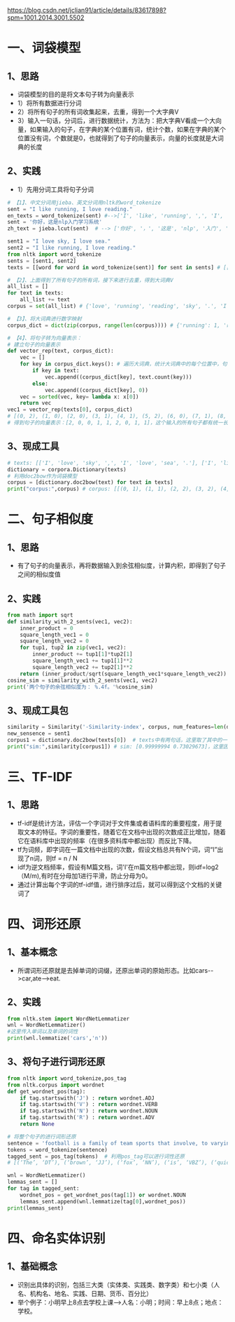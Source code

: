 https://blog.csdn.net/jclian91/article/details/83617898?spm=1001.2014.3001.5502

# 一、词袋模型
## 1、思路
- 词袋模型的目的是将文本句子转为向量表示
- 1）将所有数据进行分词
- 2）将所有句子的所有词收集起来，去重，得到一个大字典V
- 3）输入一句话，分词后，进行数据统计，方法为：把大字典V看成一个大向量，如果输入的句子，在字典的某个位置有词，统计个数，如果在字典的某个位置没有词，个数就是0，也就得到了句子的向量表示，向量的长度就是大词典的长度
## 2、实践
- 1）先用分词工具将句子分词
```python
# 【1】、中文分词用jieba、英文分词用nltk的word_tokenize
sent = "I like running, I love reading."
en_texts = word_tokenize(sent) #-->['I', 'like', 'running', ',', 'I', 'love', 'reading', '.']
sent = '你好，这是nlp入门学习系统'
zh_text = jieba.lcut(sent)  # --> ['你好', '，', '这是', 'nlp', '入门', '学习', '系统']

sent1 = "I love sky, I love sea."
sent2 = "I like running, I love reading."
from nltk import word_tokenize
sents = [sent1, sent2]
texts = [[word for word in word_tokenize(sent)] for sent in sents] # [['I', 'love', 'sky', ',', 'I', 'love', 'sea', '.'], ['I', 'like', 'running', ',', 'I', 'love', 'reading', '.']]

# 【2】、上面得到了所有句子的所有词，接下来进行去重，得到大词典V
all_list = []
for text in texts:
    all_list += text
corpus = set(all_list) # {'love', 'running', 'reading', 'sky', '.', 'I', 'like', 'sea', ','}

# 【3】、将大词典进行数字映射
corpus_dict = dict(zip(corpus, range(len(corpus)))) # {'running': 1, 'reading': 2, 'love': 0, 'sky': 3, '.': 4, 'I': 5, 'like': 6, 'sea': 7, ',': 8}

# 【4】、将句子转为向量表示：
# 建立句子的向量表示
def vector_rep(text, corpus_dict):
    vec = []
    for key in corpus_dict.keys(): # 遍历大词典，统计大词典中的每个位置中，句子存在这个词的个数（没有这个词就为0）
        if key in text:
            vec.append((corpus_dict[key], text.count(key)))
        else:
            vec.append((corpus_dict[key], 0))
    vec = sorted(vec, key= lambda x: x[0])
    return vec
vec1 = vector_rep(texts[0], corpus_dict)
# [(0, 2), (1, 0), (2, 0), (3, 1), (4, 1), (5, 2), (6, 0), (7, 1), (8, 1)]
# 得到句子的向量表示：[2, 0, 0, 1, 1, 2, 0, 1, 1]，这个输入的所有句子都有统一长度（大词典的大小）的向量表示
```
## 3、现成工具
```python
# texts: [['I', 'love', 'sky', ',', 'I', 'love', 'sea', '.'], ['I', 'like', 'running', ',', 'I', 'love', 'reading', '.']]
dictionary = corpora.Dictionary(texts)
# 利用doc2bow作为词袋模型
corpus = [dictionary.doc2bow(text) for text in texts]
print("corpus:",corpus) # corpus: [[(0, 1), (1, 1), (2, 2), (3, 2), (4, 1), (5, 1)], [(0, 1), (1, 1), (2, 2), (3, 1), (6, 1), (7, 1), (8, 1)]]
```

# 二、句子相似度
## 1、思路
- 有了句子的向量表示，再将数据输入到余弦相似度，计算内积，即得到了句子之间的相似度值

## 2、实践
```python
from math import sqrt
def similarity_with_2_sents(vec1, vec2):
    inner_product = 0
    square_length_vec1 = 0
    square_length_vec2 = 0
    for tup1, tup2 in zip(vec1, vec2):
        inner_product += tup1[1]*tup2[1]
        square_length_vec1 += tup1[1]**2
        square_length_vec2 += tup2[1]**2
    return (inner_product/sqrt(square_length_vec1*square_length_vec2))
cosine_sim = similarity_with_2_sents(vec1, vec2)
print('两个句子的余弦相似度为： %.4f。'%cosine_sim)
```
## 3、现成工具包
```python
similarity = Similarity('-Similarity-index', corpus, num_features=len(dictionary))
new_sensence = sent1
corpus1 = dictionary.doc2bow(texts[0])  # texts中有两句话，这里取了其中的一句
print("sim:",similarity[corpus1]) # sim: [0.99999994 0.73029673]，这里因为similarity里面有两个句子，所有有两个相似度，而里面的第一个句子跟现在输入的句子是同句话，所有相似度很高：0.9999
```

# 三、TF-IDF
## 1、思路
- tf-idf是统计方法，评估一个字词对于文件集或者语料库的重要程度，用于提取文本的特征。字词的重要性，随着它在文档中出现的次数成正比增加，随着它在语料库中出现的频率（在很多资料库中都出现）而反比下降。
- tf为词频，即字词在一篇文档中出现的次数，假设文档总共有N个词，词“I”出现了n词，则tf = n / N
- idf为逆文档频率，假设有M篇文档，词'I'在m篇文档中都出现，则idf=log2（M/m),有时在分母加1进行平滑，防止分母为0。
- 通过计算出每个字词的tf-idf值，进行排序过后，就可以得到这个文档的关键词了

# 四、词形还原
## 1、基本概念
- 所谓词形还原就是去掉单词的词缀，还原出单词的原始形态。比如cars-->car,ate-->eat.

## 2、实践
```python
from nltk.stem import WordNetLemmatizer
wnl = WordNetLemmatizer()
#这里传入单词以及单词的词性
print(wnl.lemmatize('cars','n'))
```
## 3、将句子进行词形还原
```python
from nltk import word_tokenize,pos_tag
from nltk.corpus import wordnet
def get_wordnet_pos(tag):
    if tag.startswith('J') : return wordnet.ADJ
    if tag.startswith('V') : return wordnet.VERB
    if tag.startswith('N') : return wordnet.NOUN
    if tag.startswith('R') : return wordnet.ADV
    return None

# 将整个句子的进行词形还原
sentence = 'football is a family of team sports that involve, to varying degrees, kicking a ball to score a goal.'
tokens = word_tokenize(sentence)
tagged_sent = pos_tag(tokens)  # 利用pos_tag可以进行词性还原 
# [(‘The’, ‘DT’), (‘brown’, ‘JJ’), (‘fox’, ‘NN’), (‘is’, ‘VBZ’), (‘quick’, ‘JJ’), (‘and’, ‘CC’), (‘he’, ‘PRP’), (‘is’, ‘VBZ’), (‘jumping’, ‘VBG’), (‘over’, ‘IN’), (‘the’, ‘DT’), (‘lazy’, ‘JJ’), (‘dog’, ‘NN’)]

wnl = WordNetLemmatizer()
lemmas_sent = []
for tag in tagged_sent:
    wordnet_pos = get_wordnet_pos(tag[1]) or wordnet.NOUN
    lemmas_sent.append(wnl.lemmatize(tag[0],wordnet_pos))
print(lemmas_sent)
```


# 四、命名实体识别
## 1、基础概念
- 识别出具体的识别，包括三大类（实体类、实践类、数字类）和七小类（人名、机构名、地名、实践、日期、货币、百分比）
- 举个例子：小明早上8点去学校上课-->人名：小明；时间：早上8点；地点：学校。
